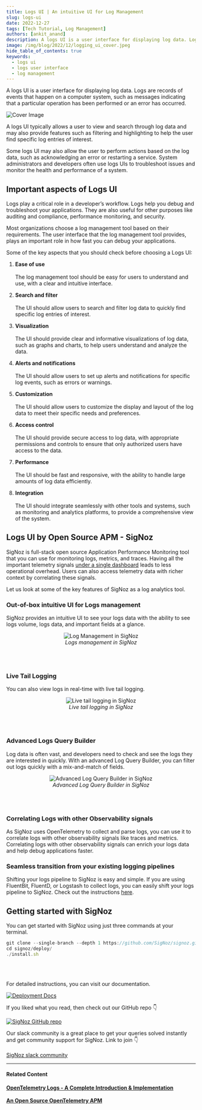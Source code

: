```yaml
---
title: Logs UI | An intuitive UI for Log Management
slug: logs-ui
date: 2022-12-27
tags: [Tech Tutorial, Log Management]
authors: [ankit_anand]
description: A logs UI is a user interface for displaying log data. Logs are records of events that happen on a computer system, such as messages indicating that a particular operation has been performed or an error has occurred. ...
image: /img/blog/2022/12/logging_ui_cover.jpeg
hide_table_of_contents: true
keywords:
  - logs ui
  - logs user interface
  - log management
---
```

<head>
  <link rel="canonical" href="https://signoz.io/blog/logs-ui/"/>
</head>

A logs UI is a user interface for displaying log data. Logs are records of events that happen on a computer system, such as messages indicating that a particular operation has been performed or an error has occurred. 

<!--truncate-->

![Cover Image](/img/blog/2022/12/logging_ui_cover.webp)

A logs UI typically allows a user to view and search through log data and may also provide features such as filtering and highlighting to help the user find specific log entries of interest. 

Some logs UI may also allow the user to perform actions based on the log data, such as acknowledging an error or restarting a service. System administrators and developers often use logs UIs to troubleshoot issues and monitor the health and performance of a system.

## Important aspects of Logs UI

Logs play a critical role in a developer’s workflow. Logs help you debug and troubleshoot your applications. They are also useful for other purposes like auditing and compliance, performance monitoring, and security. 

Most organizations choose a log management tool based on their requirements. The user interface that the log management tool provides, plays an important role in how fast you can debug your applications. 

Some of the key aspects that you should check before choosing a Logs UI:

1. **Ease of use**<br></br> 
The log management tool should be easy for users to understand and use, with a clear and intuitive interface.

2. **Search and filter**<br></br>
The UI should allow users to search and filter log data to quickly find specific log entries of interest.

3. **Visualization**<br></br>
The UI should provide clear and informative visualizations of log data, such as graphs and charts, to help users understand and analyze the data.

4. **Alerts and notifications**<br></br>
The UI should allow users to set up alerts and notifications for specific log events, such as errors or warnings.

5. **Customization**<br></br>
The UI should allow users to customize the display and layout of the log data to meet their specific needs and preferences.

6. **Access control**<br></br>
The UI should provide secure access to log data, with appropriate permissions and controls to ensure that only authorized users have access to the data.

7. **Performance**<br></br>
The UI should be fast and responsive, with the ability to handle large amounts of log data efficiently.

8. **Integration**<br></br>
The UI should integrate seamlessly with other tools and systems, such as monitoring and analytics platforms, to provide a comprehensive view of the system.

## Logs UI by Open Source APM - SigNoz

SigNoz is full-stack open source Application Performance Monitoring tool that you can use for monitoring logs, metrics, and traces. Having all the important telemetry signals [under a single dashboard](https://signoz.io/blog/single-pane-of-glass-monitoring/) leads to less operational overhead. Users can also access telemetry data with richer context by correlating these signals.

Let us look at some of the key features of SigNoz as a log analytics tool.

### Out-of-box intuitive UI for Logs management

SigNoz provides an intuitive UI to see your logs data with the ability to see logs volume, logs data, and important fields at a glance.

<figure data-zoomable align='center'>
    <img src="/img/blog/common/signoz_logs.webp" alt="Log Management in SigNoz"/>
    <figcaption><i>Logs management in SigNoz</i></figcaption>
</figure>

<br></br>

### Live Tail Logging

You can also view logs in real-time with live tail logging.

<figure data-zoomable align='center'>
    <img src="/img/blog/common/signoz_live_logs.webp" alt="Live tail logging in SigNoz"/>
    <figcaption><i>Live tail logging in SigNoz</i></figcaption>
</figure>

<br></br>

### Advanced Logs Query Builder

Log data is often vast, and developers need to check and see the logs they are interested in quickly. With an advanced Log Query Builder, you can filter out logs quickly with a mix-and-match of fields.

<figure data-zoomable align='center'>
    <img src="/img/blog/common/signoz_log_query_builder.webp" alt="Advanced Log Query Builder in SigNoz"/>
    <figcaption><i>Advanced Log Query Builder in SigNoz</i></figcaption>
</figure>

<br></br>

### Correlating Logs with other Observability signals

As SigNoz uses OpenTelemetry to collect and parse logs, you can use it to correlate logs with other observability signals like traces and metrics. Correlating logs with other observability signals can enrich your logs data and help debug applications faster.

### Seamless transition from your existing logging pipelines

Shifting your logs pipeline to SigNoz is easy and simple. If you are using FluentBit, FluentD, or Logstash to collect logs, you can easily shift your logs pipeline to SigNoz. Check out the instructions [here](https://signoz.io/docs/userguide/fluentbit_to_signoz/). 

## Getting started with SigNoz

You can get started with SigNoz using just three commands at your terminal.

```jsx
git clone --single-branch --depth 1 https://github.com/SigNoz/signoz.git
cd signoz/deploy/
./install.sh
```
<br></br>

For detailed instructions, you can visit our documentation.

[![Deployment Docs](/img/blog/common/deploy_docker_documentation.webp)](https://signoz.io/docs/install/)

If you liked what you read, then check out our GitHub repo 👇

[![SigNoz GitHub repo](/img/blog/common/signoz_github.webp)](https://github.com/SigNoz/signoz)

Our slack community is a great place to get your queries solved instantly and get community support for SigNoz. Link to join 👇<br></br>
[SigNoz slack community](https://signoz.io/slack)

---

#### **Related Content**

**[OpenTelemetry Logs - A Complete Introduction & Implementation](https://signoz.io/blog/observability-net/)**<br></br>
**[An Open Source OpenTelemetry APM](https://signoz.io/blog/opentelemetry-apm/)**<br></br>

